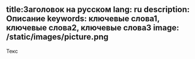 title:Заголовок на русском
lang: ru
description: Описание
keywords: ключевые слова1, ключевые слова2, ключевые слова3
image: /static/images/picture.png
---
Текс
